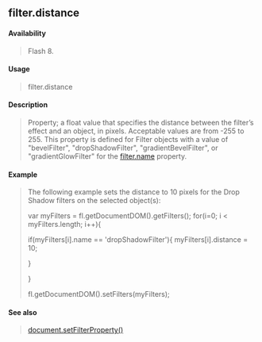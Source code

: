 ## filter.distance

#### Availability

> Flash 8.

#### Usage

> filter.distance

#### Description

> Property; a float value that specifies the distance between the filter’s effect and an object, in pixels. Acceptable values are from -255 to 255. This property is defined for Filter objects with a value of "bevelFilter", "dropShadowFilter", "gradientBevelFilter", or "gradientGlowFilter" for the [filter.name](#_bookmark440) property.

#### Example

> The following example sets the distance to 10 pixels for the Drop Shadow filters on the selected object(s):
>
> var myFilters = fl.getDocumentDOM().getFilters(); for(i=0; i \< myFilters.length; i++){
>
> if(myFilters\[i\].name == 'dropShadowFilter'){ myFilters\[i\].distance = 10;
>
> }
>
> }
>
> fl.getDocumentDOM().setFilters(myFilters);

#### See also

> [document.setFilterProperty()](#_bookmark289)
